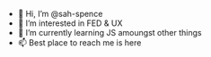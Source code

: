 - 👋 Hi, I’m @sah-spence
- 👀 I’m interested in FED & UX
- 🌱 I’m currently learning JS amoungst other things
- 📫 Best place to reach me is here

<!---
sah-spence/sah-spence is a ✨ special ✨ repository because its `README.md` (this file) appears on your GitHub profile.
You can click the Preview link to take a look at your changes.
--->
